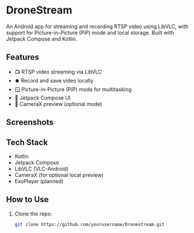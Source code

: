 # DroneStream

An Android app for streaming and recording RTSP video using LibVLC, with support for Picture-in-Picture (PiP) mode and local storage. Built with Jetpack Compose and Kotlin.

## Features

- 📺 RTSP video streaming via LibVLC
- ⏺️ Record and save video locally
- 🪟 Picture-in-Picture (PiP) mode for multitasking
- 🧭 Jetpack Compose UI
- 🎥 CameraX preview (optional mode)

## Screenshots


## Tech Stack

- Kotlin
- Jetpack Compose
- LibVLC (VLC-Android)
- CameraX (for optional local preview)
- ExoPlayer (planned)

## How to Use

1. Clone the repo:
   ```bash
   git clone https://github.com/yourusername/Dronestream.git
